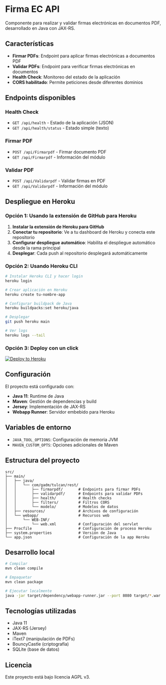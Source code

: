 # Firma EC API

Componente para realizar y validar firmas electrónicas en documentos PDF, desarrollado en Java con JAX-RS.

## Características

- **Firmar PDFs**: Endpoint para aplicar firmas electrónicas a documentos PDF
- **Validar PDFs**: Endpoint para verificar firmas electrónicas en documentos
- **Health Check**: Monitoreo del estado de la aplicación
- **CORS habilitado**: Permite peticiones desde diferentes dominios

## Endpoints disponibles

### Health Check
- `GET /api/health` - Estado de la aplicación (JSON)
- `GET /api/health/status` - Estado simple (texto)

### Firmar PDF
- `POST /api/Firmarpdf` - Firmar documento PDF
- `GET /api/Firmarpdf` - Información del módulo

### Validar PDF
- `POST /api/Validarpdf` - Validar firmas en PDF
- `GET /api/Validarpdf` - Información del módulo

## Despliegue en Heroku

### Opción 1: Usando la extensión de GitHub para Heroku

1. **Instalar la extensión de Heroku para GitHub**
2. **Conectar tu repositorio**: Ve a tu dashboard de Heroku y conecta este repositorio
3. **Configurar despliegue automático**: Habilita el despliegue automático desde la rama principal
4. **Desplegar**: Cada push al repositorio desplegará automáticamente

### Opción 2: Usando Heroku CLI

```bash
# Instalar Heroku CLI y hacer login
heroku login

# Crear aplicación en Heroku
heroku create tu-nombre-app

# Configurar buildpack de Java
heroku buildpacks:set heroku/java

# Desplegar
git push heroku main

# Ver logs
heroku logs --tail
```

### Opción 3: Deploy con un click

[![Deploy to Heroku](https://www.herokucdn.com/deploy/button.svg)](https://heroku.com/deploy)

## Configuración

El proyecto está configurado con:

- **Java 11**: Runtime de Java
- **Maven**: Gestión de dependencias y build
- **Jersey**: Implementación de JAX-RS
- **Webapp Runner**: Servidor embebido para Heroku

## Variables de entorno

- `JAVA_TOOL_OPTIONS`: Configuración de memoria JVM
- `MAVEN_CUSTOM_OPTS`: Opciones adicionales de Maven

## Estructura del proyecto

```
src/
├── main/
│   ├── java/
│   │   └── com/gadm/tulcan/rest/
│   │       ├── firmarpdf/       # Endpoints para firmar PDFs
│   │       ├── validarpdf/      # Endpoints para validar PDFs
│   │       ├── health/          # Health checks
│   │       ├── filters/         # Filtros CORS
│   │       └── modelo/          # Modelos de datos
│   ├── resources/               # Archivos de configuración
│   └── webapp/                  # Recursos web
│       └── WEB-INF/
│           └── web.xml          # Configuración del servlet
├── Procfile                     # Configuración de proceso Heroku
├── system.properties            # Versión de Java
└── app.json                     # Configuración de la app Heroku
```

## Desarrollo local

```bash
# Compilar
mvn clean compile

# Empaquetar
mvn clean package

# Ejecutar localmente
java -jar target/dependency/webapp-runner.jar --port 8080 target/*.war
```

## Tecnologías utilizadas

- Java 11
- JAX-RS (Jersey)
- Maven
- iText7 (manipulación de PDFs)
- BouncyCastle (criptografía)
- SQLite (base de datos)

## Licencia

Este proyecto está bajo licencia AGPL v3.
